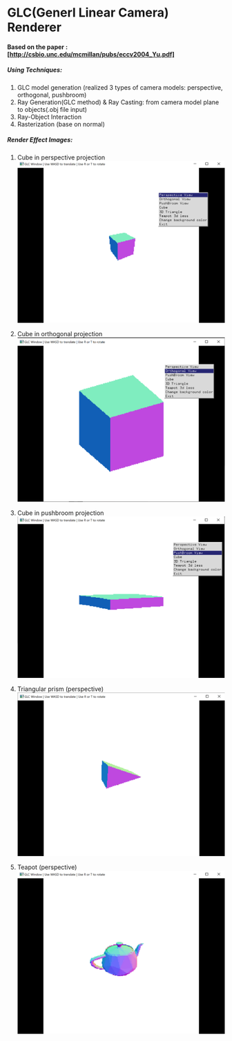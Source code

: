 # GLC(Generl Linear Camera) Renderer

#### Based on the paper : [http://csbio.unc.edu/mcmillan/pubs/eccv2004_Yu.pdf]

##### Using Techniques:

1. GLC model generation (realized 3 types of camera models: perspective, orthogonal, pushbroom)
2. Ray Generation(GLC method) & Ray Casting: from camera model plane to objects(.obj file input)
3. Ray-Object Interaction
4. Rasterization (base on normal) 

##### Render Effect Images:

1. Cube in perspective projection
![alt text](glc_4.png "1")

2.  Cube in orthogonal projection
![alt text](glc_2.png "2")

3. Cube in pushbroom projection
![alt text](glc_3.png "3")

4. Triangular prism (perspective)
![alt text](glc_5.png "4")

5. Teapot (perspective)
![alt text](glc_6.png "5")


